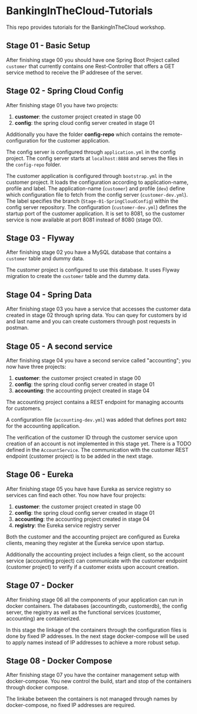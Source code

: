 # BankingInTheCloud-Tutorials
This repo provides tutorials for the BankingInTheCloud workshop. 

## Stage 01 - Basic Setup

After finishing stage 00 you should have one Spring Boot Project called ```customer``` that currently contains one Rest-Controller that offers a GET service method to receive the IP addresee of the server.

## Stage 02 - Spring Cloud Config

After finishing stage 01 you have two projects:

1. **customer**: the customer project created in stage 00
2. **config**: the spring cloud config server created in stage 01

Additionally you have the folder **config-repo** which contains the remote-configuration for the customer application.

The config server is configured through ```application.yml``` in the config project. The config server starts at ```localhost:8888``` and serves the files in the ```config-repo``` folder. 

The customer application is configured through ```bootstrap.yml``` in the customer project. It loads the configuration according to application-name, profile and label. The application-name (```customer```) and profile (```dev```) define which configuration file to fetch from the config server (```customer-dev.yml```). The label specifies the branch (```Stage-01-SpringCloudConfig```) within the config server repository.
The configuration (```customer-dev.yml```) defines the startup port of the customer application. It is set to 8081, so the customer service is now available at port 8081 instead of 8080 (stage 00).

## Stage 03 - Flyway

After finishing stage 02 you have a MySQL database that contains a ```customer``` table and dummy data.

The customer project is configured to use this database. It uses Flyway migration to create the ```customer``` table and the dummy data.

## Stage 04 - Spring Data

After finishing stage 03 you have a service that accesses the customer data created in stage 02 through spring data. You can quey for customers by id and last name and you can create customers through post requests in postman.

## Stage 05 - A second service

After finishing stage 04 you have a second service called "accounting"; you now have three projects:


1. **customer**: the customer project created in stage 00
2. **config**: the spring cloud config server created in stage 01
3. **accounting**: the accounting project created in stage 04

The accounting project contains a REST endpoint for managing accounts for customers. 

A configuration file (```accounting-dev.yml```) was added that defines port ```8082``` for the accounting application. 

The verification of the customer ID through the customer service upon creation of an account is not implemented in this stage yet. There is a TODO defined in the ```AccountService```. The communication with the customer REST endpoint (customer project) is to be added in the next stage.

## Stage 06 - Eureka

After finishing stage 05 you have have Eureka as service registry so services can find each other. You now have four projects:

1. **customer**: the customer project created in stage 00
2. **config**: the spring cloud config server created in stage 01
3. **accounting**: the accounting project created in stage 04
4. **registry**: the Eureka service registry server

Both the customer and the accounting project are configured as Eureka clients, meaning they register at the Eureka service upon startup. 

Additionally the accounting project includes a feign client, so the account service (accounting project) can communicate with the customer endpoint (customer project) to verify if a customer exists upon account creation.

## Stage 07 - Docker

After finishing stage 06 all the components of your application can run in docker containers. The databases (accountingdb, customerdb), the config server, the registry as well as the functional services (customer, accounting) are containerized. 

In this stage the linkage of the containers through the configuration files is done by fixed IP addresses. In the next stage docker-compose will be used to apply names instead of IP addresses to achieve a more robust setup.

## Stage 08 - Docker Compose

After finishing stage 07 you have the container management setup with docker-compose. You new control the build, start and stop of the containers through docker compose. 

The linkabe between the containers is not managed through names by docker-compose, no fixed IP addresses are required.
